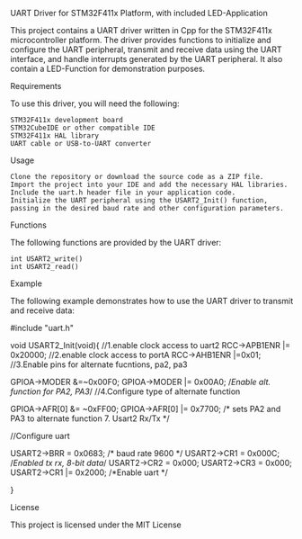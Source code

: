 UART Driver for STM32F411x Platform, with included LED-Application

This project contains a UART driver written in Cpp for the STM32F411x microcontroller platform. The driver provides functions to initialize and configure the UART peripheral, transmit and receive data using the UART interface, and handle interrupts generated by the UART peripheral. It also contain a LED-Function for demonstration purposes.

Requirements

To use this driver, you will need the following:

    STM32F411x development board
    STM32CubeIDE or other compatible IDE
    STM32F411x HAL library
    UART cable or USB-to-UART converter

Usage

    Clone the repository or download the source code as a ZIP file.
    Import the project into your IDE and add the necessary HAL libraries.
    Include the uart.h header file in your application code.
    Initialize the UART peripheral using the USART2_Init() function, passing in the desired baud rate and other configuration parameters.

Functions

The following functions are provided by the UART driver:

    int USART2_write()
    int USART2_read()

Example

The following example demonstrates how to use the UART driver to transmit and receive data:

#include "uart.h"

void USART2_Init(void){
//1.enable clock access to uart2
 RCC->APB1ENR  |=  0x20000;
//2.enable clock access to portA
 RCC->AHB1ENR   |=0x01;
//3.Enable pins for alternate fucntions, pa2, pa3

GPIOA->MODER &=~0x00F0;
GPIOA->MODER |= 0x00A0; /*Enable alt. function for PA2, PA3*/
//4.Configure type of alternate function

 GPIOA->AFR[0] &= ~0xFF00;
 GPIOA->AFR[0] |= 0x7700; /* sets PA2 and PA3 to alternate function 7. Usart2 Rx/Tx */

//Configure uart

USART2->BRR  =  0x0683; /* baud rate 9600 */
USART2->CR1  =  0x000C; /*Enabled tx rx, 8-bit data*/
USART2->CR2  =  0x000;
USART2->CR3  =  0x000; 
USART2->CR1  |=  0x2000; /*Enable uart */

}


License

This project is licensed under the MIT License
